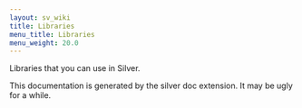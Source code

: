 ```yaml
---
layout: sv_wiki
title: Libraries
menu_title: Libraries
menu_weight: 20.0
---
```


Libraries that you can use in Silver.

This documentation is generated by the silver doc extension. It may be ugly for a while.
